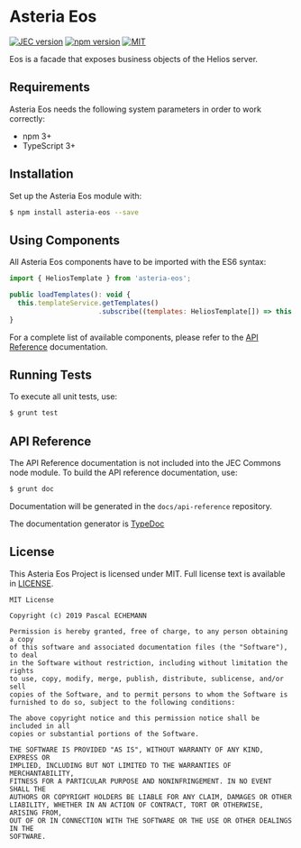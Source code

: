 # Asteria Eos

[![JEC version](https://img.shields.io/badge/ASTERIA-1.0-%239966FF.svg)](https://github.com/asteria-project)
[![npm version](https://badge.fury.io/js/asteria-eos.svg)](https://www.npmjs.com/package/asteria-eos)
[![MIT](https://img.shields.io/github/license/mashape/apistatus.svg)](https://opensource.org/licenses/mit-license.php)

Eos is a facade that exposes business objects of the Helios server.

## Requirements

Asteria Eos needs the following system parameters in order to work correctly:

- npm 3+
- TypeScript 3+

## Installation

Set up the Asteria Eos module with:

```bash
$ npm install asteria-eos --save
```

## Using Components

All Asteria Eos components have to be imported with the ES6 syntax:

```javascript
import { HeliosTemplate } from 'asteria-eos';

public loadTemplates(): void {
  this.templateService.getTemplates()
                      .subscribe((templates: HeliosTemplate[]) => this.templates = templates);
}
```

For a complete list of available components, please refer to the [API Reference](#api-reference) documentation.

## Running Tests

To execute all unit tests, use:

```bash
$ grunt test
```

## API Reference

The API Reference documentation is not included into the JEC Commons node module. To build the API reference documentation, use:

```bash
$ grunt doc
```

Documentation will be generated in the `docs/api-reference` repository.

The documentation generator is [TypeDoc](http://typedoc.org/)

## License
This Asteria Eos Project is licensed under MIT. Full license text is available in [LICENSE](LICENSE).

```
MIT License

Copyright (c) 2019 Pascal ECHEMANN

Permission is hereby granted, free of charge, to any person obtaining a copy
of this software and associated documentation files (the "Software"), to deal
in the Software without restriction, including without limitation the rights
to use, copy, modify, merge, publish, distribute, sublicense, and/or sell
copies of the Software, and to permit persons to whom the Software is
furnished to do so, subject to the following conditions:

The above copyright notice and this permission notice shall be included in all
copies or substantial portions of the Software.

THE SOFTWARE IS PROVIDED "AS IS", WITHOUT WARRANTY OF ANY KIND, EXPRESS OR
IMPLIED, INCLUDING BUT NOT LIMITED TO THE WARRANTIES OF MERCHANTABILITY,
FITNESS FOR A PARTICULAR PURPOSE AND NONINFRINGEMENT. IN NO EVENT SHALL THE
AUTHORS OR COPYRIGHT HOLDERS BE LIABLE FOR ANY CLAIM, DAMAGES OR OTHER
LIABILITY, WHETHER IN AN ACTION OF CONTRACT, TORT OR OTHERWISE, ARISING FROM,
OUT OF OR IN CONNECTION WITH THE SOFTWARE OR THE USE OR OTHER DEALINGS IN THE
SOFTWARE.
```


[asteria-logo-url]: https://raw.githubusercontent.com/asteria-project/asteria/master/assets/logos/asteria-logo-264.png

